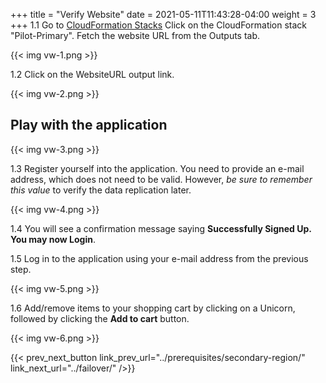 +++
title = "Verify Website"
date =  2021-05-11T11:43:28-04:00
weight = 3
+++
1.1 Go to [CloudFormation Stacks](https://console.aws.amazon.com/cloudformation/home?region=us-east-1#/stacks/)
Click on the CloudFormation stack "Pilot-Primary". Fetch the website URL from the Outputs tab.

{{< img vw-1.png >}}

1.2 Click on the WebsiteURL output link.

{{< img vw-2.png >}}

## Play with the application

{{< img vw-3.png >}}

1.3 Register yourself into the application. You need to provide an e-mail address, which does not need to be valid. However, _be sure to remember this value_ to verify the data replication later.

{{< img vw-4.png >}}

1.4 You will see a confirmation message saying **Successfully Signed Up. You may now Login**.

1.5 Log in to the application using your e-mail address from the previous step.

{{< img vw-5.png >}}

1.6 Add/remove items to your shopping cart by clicking on a Unicorn, followed by clicking the **Add to cart** button.

{{< img vw-6.png >}}

{{< prev_next_button link_prev_url="../prerequisites/secondary-region/" link_next_url="../failover/" />}}
